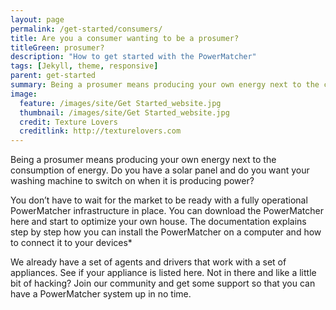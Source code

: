 ```yaml
---
layout: page
permalink: /get-started/consumers/
title: Are you a consumer wanting to be a prosumer?
titleGreen: prosumer?
description: "How to get started with the PowerMatcher"
tags: [Jekyll, theme, responsive]
parent: get-started
summary: Being a prosumer means producing your own energy next to the consumption of energy. Do you have a solar panel and do you want your washing machine to switch on when it is producing power? Look no further.
image:
  feature: /images/site/Get Started_website.jpg
  thumbnail: /images/site/Get Started_website.jpg
  credit: Texture Lovers
  creditlink: http://texturelovers.com
---
```


Being a prosumer means producing your own energy next to the consumption of energy. Do you have a solar panel and do you want your washing machine to switch on when it is producing power?

You don’t have to wait for the market to be ready with a fully operational PowerMatcher infrastructure in place. You can download the PowerMatcher here and start to optimize your own house. The documentation explains step by step how you can install the PowerMatcher on a computer and how to connect it to your devices*

We already have a set of agents and drivers that work with a set of appliances. See if your appliance is listed here. Not in there and like a little bit of hacking? Join our community and get some support so that you can have a PowerMatcher system up in no time.
